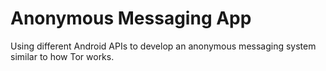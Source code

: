 # Anonymous Messaging App
Using different Android APIs to develop an anonymous messaging system similar to how Tor works.
